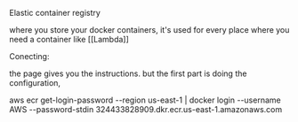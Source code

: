 Elastic container registry

where you store your docker containers, it's used for every place where you need a container like [[Lambda]]

Conecting:

the page gives you the instructions. but the first part is doing the configuration,

aws ecr get-login-password --region us-east-1 | docker login --username AWS --password-stdin 324433828909.dkr.ecr.us-east-1.amazonaws.com